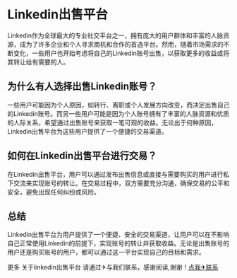 # Linkedin出售平台

Linkedin作为全球最大的专业社交平台之一，拥有庞大的用户群体和丰富的人脉资源，成为了许多企业和个人寻求商机和合作的首选平台。然而，随着市场需求的不断变化，一些用户也开始考虑将自己的Linkedin账号出售，以获取更多的收益或将其转让给有需要的人。

## 为什么有人选择出售Linkedin账号？

一些用户可能因为个人原因，如转行、离职或个人发展方向改变，而决定出售自己的Linkedin账号。而另一些用户可能是因为个人账号拥有了丰富的人脉资源和优质的人际关系，希望通过出售账号来获取一笔可观的收益。无论出于何种原因，Linkedin出售平台为这些用户提供了一个便捷的交易渠道。

## 如何在Linkedin出售平台进行交易？

在Linkedin出售平台，用户可以通过发布出售信息或直接与需要购买的用户进行私下交流来实现账号的转让。在交易过程中，双方需要充分沟通，确保交易的公平和安全，避免出现任何纠纷或风险。

## 总结

Linkedin出售平台为用户提供了一个便捷、安全的交易渠道，让用户可以在不影响自己正常使用Linkedin的前提下，实现账号的转让并获取收益。无论是出售账号的用户还是购买账号的用户，都可以通过这一平台实现自己的目标和需求。

更多 关于linkedin出售平台 请通过✈与我们联系，感谢阅读,谢谢！[点我✈联系](https://sms.k02.cc)